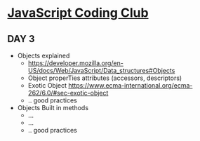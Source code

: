 # [JavaScript Coding Club](/README.md)

## DAY 3

- Objects explained
  - <https://developer.mozilla.org/en-US/docs/Web/JavaScript/Data_structures#Objects>
  - Object properTies attributes (accessors, descriptors)
  - Exotic Object <https://www.ecma-international.org/ecma-262/6.0/#sec-exotic-object>
  - .. good practices
- Objects Built in methods
  - ...
  - ...
  - .. good practices 